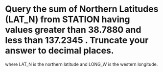 # Query the sum of Northern Latitudes (LAT_N) from STATION having values greater than 38.7880 and less than 137.2345 . Truncate your answer to  decimal places.
where LAT_N is the northern latitude and LONG_W is the western longitude.
